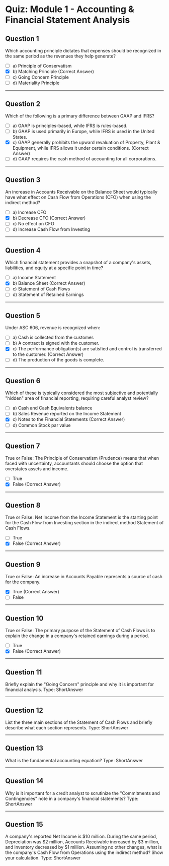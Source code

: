 # Quiz: Module 1 - Accounting & Financial Statement Analysis

## Question 1
Which accounting principle dictates that expenses should be recognized in the same period as the revenues they help generate?
- [ ] a) Principle of Conservatism
- [x] b) Matching Principle (Correct Answer)
- [ ] c) Going Concern Principle
- [ ] d) Materiality Principle

---

## Question 2
Which of the following is a primary difference between GAAP and IFRS?
- [ ] a) GAAP is principles-based, while IFRS is rules-based.
- [ ] b) GAAP is used primarily in Europe, while IFRS is used in the United States.
- [x] c) GAAP generally prohibits the upward revaluation of Property, Plant & Equipment, while IFRS allows it under certain conditions. (Correct Answer)
- [ ] d) GAAP requires the cash method of accounting for all corporations.

---

## Question 3
An increase in Accounts Receivable on the Balance Sheet would typically have what effect on Cash Flow from Operations (CFO) when using the indirect method?
- [ ] a) Increase CFO
- [x] b) Decrease CFO (Correct Answer)
- [ ] c) No effect on CFO
- [ ] d) Increase Cash Flow from Investing

---

## Question 4
Which financial statement provides a snapshot of a company's assets, liabilities, and equity at a specific point in time?
- [ ] a) Income Statement
- [x] b) Balance Sheet (Correct Answer)
- [ ] c) Statement of Cash Flows
- [ ] d) Statement of Retained Earnings

---

## Question 5
Under ASC 606, revenue is recognized when:
- [ ] a) Cash is collected from the customer.
- [ ] b) A contract is signed with the customer.
- [x] c) The performance obligation(s) are satisfied and control is transferred to the customer. (Correct Answer)
- [ ] d) The production of the goods is complete.

---

## Question 6
Which of these is typically considered the most subjective and potentially "hidden" area of financial reporting, requiring careful analyst review?
- [ ] a) Cash and Cash Equivalents balance
- [ ] b) Sales Revenue reported on the Income Statement
- [x] c) Notes to the Financial Statements (Correct Answer)
- [ ] d) Common Stock par value

---

## Question 7
True or False: The Principle of Conservatism (Prudence) means that when faced with uncertainty, accountants should choose the option that overstates assets and income.
- [ ] True
- [x] False (Correct Answer)

---

## Question 8
True or False: Net Income from the Income Statement is the starting point for the Cash Flow from Investing section in the indirect method Statement of Cash Flows.
- [ ] True
- [x] False (Correct Answer)

---

## Question 9
True or False: An increase in Accounts Payable represents a source of cash for the company.
- [x] True (Correct Answer)
- [ ] False

---

## Question 10
True or False: The primary purpose of the Statement of Cash Flows is to explain the change in a company's retained earnings during a period.
- [ ] True
- [x] False (Correct Answer)

---

## Question 11
Briefly explain the "Going Concern" principle and why it is important for financial analysis.
Type: ShortAnswer

---

## Question 12
List the three main sections of the Statement of Cash Flows and briefly describe what each section represents.
Type: ShortAnswer

---

## Question 13
What is the fundamental accounting equation?
Type: ShortAnswer

---

## Question 14
Why is it important for a credit analyst to scrutinize the "Commitments and Contingencies" note in a company's financial statements?
Type: ShortAnswer

---

## Question 15
A company's reported Net Income is $10 million. During the same period, Depreciation was $2 million, Accounts Receivable increased by $3 million, and Inventory decreased by $1 million. Assuming no other changes, what is the company's Cash Flow from Operations using the indirect method? Show your calculation.
Type: ShortAnswer
